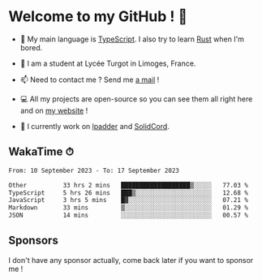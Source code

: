 # Welcome to my GitHub ! 🌃

- 🔭 My main language is [TypeScript](https://www.typescriptlang.org/). I also try to learn [Rust](https://www.rust-lang.org/) when I'm bored. 

- 🌱 I am a student at Lycée Turgot in Limoges, France.

- 📫 Need to contact me ? Send me <a href="mailto:mikkel@milescode.dev">a mail</a> !

- 💻 All my projects are open-source so you can see them all right here and on <a href="https://www.vexcited.ml">my website</a> !

- 👀 I currently work on [lpadder](https://github.com/Vexcited/lpadder) and [SolidCord](https://github.com/Vexcited/SolidCord).

## WakaTime ⏱

<!--START_SECTION:waka-->

```txt
From: 10 September 2023 - To: 17 September 2023

Other          33 hrs 2 mins   ███████████████████▒░░░░░   77.03 %
TypeScript     5 hrs 26 mins   ███▒░░░░░░░░░░░░░░░░░░░░░   12.68 %
JavaScript     3 hrs 5 mins    █▓░░░░░░░░░░░░░░░░░░░░░░░   07.21 %
Markdown       33 mins         ▒░░░░░░░░░░░░░░░░░░░░░░░░   01.29 %
JSON           14 mins         ░░░░░░░░░░░░░░░░░░░░░░░░░   00.57 %
```

<!--END_SECTION:waka-->

## Sponsors

I don't have any sponsor actually, come back later if you want to sponsor me !
